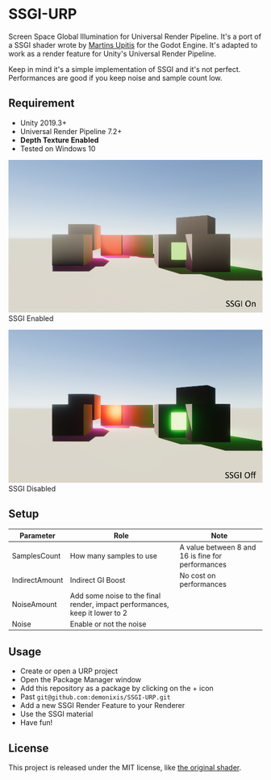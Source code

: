 # SSGI-URP
Screen Space Global Illumination for Universal Render Pipeline. It's a port of a SSGI shader wrote by [Martins Upitis](https://github.com/martinsh/godot-SSGI) for the Godot Engine. It's adapted to work as a render feature for Unity's Universal Render Pipeline.

Keep in mind it's a simple implementation of SSGI and it's not perfect.
Performances are good if you keep noise and sample count low.

## Requirement
- Unity 2019.3+
- Universal Render Pipeline 7.2+
- **Depth Texture Enabled**
- Tested on Windows 10

![Debug](Images/ssgi-on.jpg)
SSGI Enabled

![Enabled](Images/ssgi-off.jpg)
SSGI Disabled

## Setup
| Parameter | Role | Note |
|-----------|------|------|
| SamplesCount | How many samples to use | A value between 8 and 16 is fine for performances |
| IndirectAmount | Indirect GI Boost | No cost on performances |
| NoiseAmount | Add some noise to the final render, impact performances, keep it lower to 2 |
| Noise | Enable or not the noise |

## Usage
- Create or open a URP project
- Open the Package Manager window
- Add this repository as a package by clicking on the + icon
- Past `git@github.com:demonixis/SSGI-URP.git`
- Add a new SSGI Render Feature to your Renderer
- Use the SSGI material
- Have fun!

## License
This project is released under the MIT license, like [the original shader](https://github.com/martinsh/godot-SSGI).